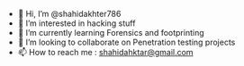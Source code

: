 - 👋 Hi, I’m @shahidakhter786
- 👀 I’m interested in hacking stuff
- 🌱 I’m currently learning Forensics and footprinting
- 💞️ I’m looking to collaborate on Penetration testing projects
- 📫 How to reach me : shahidahktar@gmail.com

<!---
shahidakhter786/shahidakhter786 is a ✨ special ✨ repository because its `README.md` (this file) appears on your GitHub profile.
You can click the Preview link to take a look at your changes.
--->

